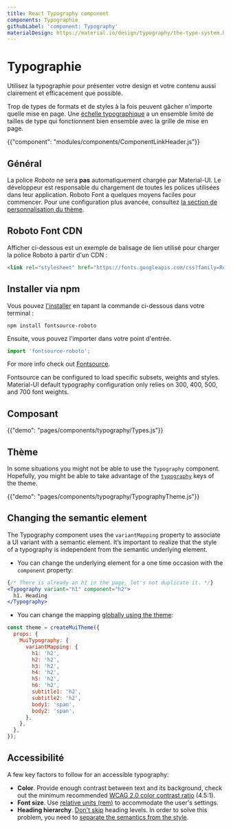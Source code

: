```yaml
---
title: React Typography component
components: Typographie
githubLabel: 'component: Typography'
materialDesign: https://material.io/design/typography/the-type-system.html
---
```


# Typographie

<p class="description">Utilisez la typographie pour présenter votre design et votre contenu aussi clairement et efficacement que possible.</p>

Trop de types de formats et de styles à la fois peuvent gâcher n'importe quelle mise en page. Une [échelle typographique](https://material.io/design/typography/#type-scale) a un ensemble limité de tailles de type qui fonctionnent bien ensemble avec la grille de mise en page.

{{"component": "modules/components/ComponentLinkHeader.js"}}

## Général

La police *Roboto* ne sera **pas** automatiquement chargée par Material-UI. Le développeur est responsable du chargement de toutes les polices utilisées dans leur application. Roboto Font a quelques moyens faciles pour commencer. Pour une configuration plus avancée, consultez [la section de personnalisation du thème](/customization/typography/).

## Roboto Font CDN

Afficher ci-dessous est un exemple de balisage de lien utilisé pour charger la police Roboto à partir d'un CDN :

```html
<link rel="stylesheet" href="https://fonts.googleapis.com/css?family=Roboto:300,400,500,700&display=swap" />
```

## Installer via npm

Vous pouvez [l'installer](https://www.npmjs.com/package/fontsource-roboto) en tapant la commande ci-dessous dans votre terminal :

`npm install fontsource-roboto`

Ensuite, vous pouvez l'importer dans votre point d'entrée.

```js
import 'fontsource-roboto';
```

For more info check out [Fontsource](https://github.com/fontsource/fontsource).

Fontsource can be configured to load specific subsets, weights and styles. Material-UI default typography configuration only relies on 300, 400, 500, and 700 font weights.

## Composant

{{"demo": "pages/components/typography/Types.js"}}

## Thème

In some situations you might not be able to use the `Typography` component. Hopefully, you might be able to take advantage of the [`typography`](/customization/default-theme/?expand-path=$.typography) keys of the theme.

{{"demo": "pages/components/typography/TypographyTheme.js"}}

## Changing the semantic element

The Typography component uses the `variantMapping` property to associate a UI variant with a semantic element. It’s important to realize that the style of a typography is independent from the semantic underlying element.

- You can change the underlying element for a one time occasion with the `component` property:

```jsx
{/* There is already an h1 in the page, let's not duplicate it. */}
<Typography variant="h1" component="h2">
  h1. Heading
</Typography>
```

- You can change the mapping [globally using the theme](/customization/globals/#default-props):

```js
const theme = createMuiTheme({
  props: {
    MuiTypography: {
      variantMapping: {
        h1: 'h2',
        h2: 'h2',
        h3: 'h2',
        h4: 'h2',
        h5: 'h2',
        h6: 'h2',
        subtitle1: 'h2',
        subtitle2: 'h2',
        body1: 'span',
        body2: 'span',
      },
    },
  },
});
```

## Accessibilité

A few key factors to follow for an accessible typography:

- **Color**. Provide enough contrast between text and its background, check out the minimum recommended [WCAG 2.0 color contrast ratio](https://www.w3.org/TR/UNDERSTANDING-WCAG20/visual-audio-contrast-contrast.html) (4.5:1).
- **Font size**. Use [relative units (rem)](/customization/typography/#font-size) to accommodate the user's settings.
- **Heading hierarchy**. [Don't skip](https://www.w3.org/WAI/tutorials/page-structure/headings/) heading levels. In order to solve this problem, you need to [separate the semantics from the style](#changing-the-semantic-element).
